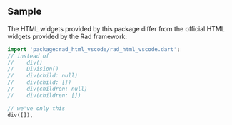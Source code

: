 ## Sample

The HTML widgets provided by this package differ from the official HTML widgets provided by the Rad framework:

```dart
import 'package:rad_html_vscode/rad_html_vscode.dart';
// instead of
//    div()
//    Division()
//    div(child: null)
//    div(child: [])
//    div(children: null)
//    div(children: [])

// we've only this
div([]),
```
